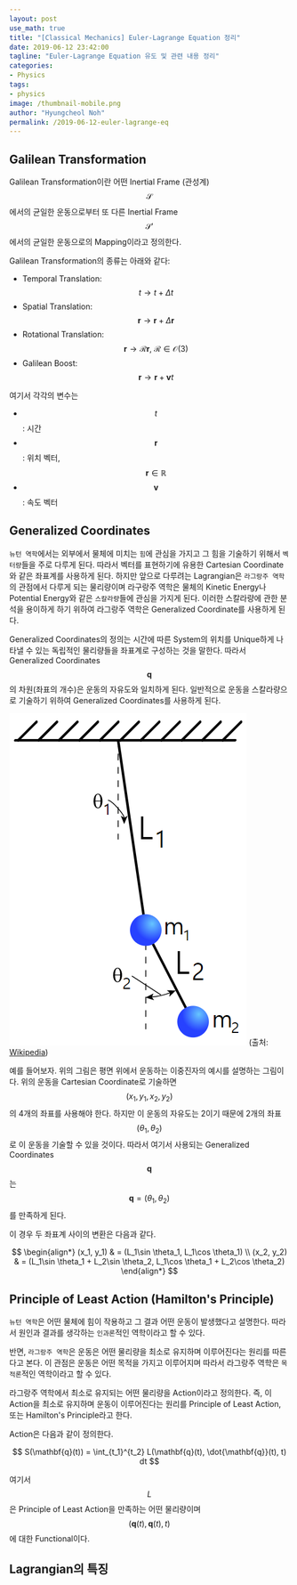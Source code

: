 ```yaml
---
layout: post
use_math: true
title: "[Classical Mechanics] Euler-Lagrange Equation 정리"
date: 2019-06-12 23:42:00
tagline: "Euler-Lagrange Equation 유도 및 관련 내용 정리"
categories:
- Physics
tags:
- physics
image: /thumbnail-mobile.png
author: "Hyungcheol Noh"
permalink: /2019-06-12-euler-lagrange-eq
---
```


## Galilean Transformation
Galilean Transformation이란 어떤 Inertial Frame (관성계) $$\mathcal{S}$$에서의 균일한 운동으로부터 또 다른 Inertial Frame $$\mathcal{S}'$$에서의 균일한 운동으로의 Mapping이라고 정의한다.

Galilean Transformation의 종류는 아래와 같다:
- Temporal Translation: $$t \rightarrow t + \Delta t$$
- Spatial Translation: $$\mathbf{r} \rightarrow \mathbf{r} + \Delta \mathbf{r}$$
- Rotational Translation: $$\mathbf{r} \rightarrow \mathcal{R}\mathbf{r}, \ \mathcal{R}\in \mathcal{O}(3)$$
- Galilean Boost: $$\mathbf{r} \rightarrow \mathbf{r} + \mathbf{v} t$$

여기서 각각의 변수는
- $$t$$: 시간
- $$\mathbf{r}$$: 위치 벡터, $$\mathbf{r} \in \mathbb{R}$$
- $$\mathbf{v}$$: 속도 벡터

## Generalized Coordinates
`뉴턴 역학`에서는 외부에서 물체에 미치는 `힘`에 관심을 가지고 그 힘을 기술하기 위해서 `벡터량`들을 주로 다루게 된다. 따라서 벡터를 표현하기에 유용한 Cartesian Coordinate와 같은 좌표계를 사용하게 된다. 하지만 앞으로 다루려는 Lagrangian은 `라그랑주 역학`의 관점에서 다루게 되는 물리량이며 라구랑주 역학은 물체의 Kinetic Energy나 Potential Energy와 같은 `스칼라량`들에 관심을 가지게 된다. 이러한 스칼라량에 관한 분석을 용이하게 하기 위하여 라그랑주 역학은 Generalized Coordinate를 사용하게 된다.

Generalized Coordinates의 정의는 시간에 따른 System의 위치를 Unique하게 나타낼 수 있는 독립적인 물리량들을 좌표계로 구성하는 것을 말한다. 따라서 Generalized Coordinates $$\mathbf{q}$$의 차원(좌표의 개수)은 운동의 자유도와 일치하게 된다. 일반적으로 운동을 스칼라량으로 기술하기 위하여 Generalized Coordinates를 사용하게 된다.

![](/assets/img/2019-06-12-euler-lagrange-eq/2019-06-12-euler-lagrange-eq_2019-06-23-00-27-39.png)
(출처: [Wikipedia](https://ko.wikipedia.org/wiki/%EC%9D%BC%EB%B0%98%ED%99%94_%EC%A2%8C%ED%91%9C))

예를 들어보자. 위의 그림은 평면 위에서 운동하는 이중진자의 예시를 설명하는 그림이다. 위의 운동을 Cartesian Coordinate로 기술하면 $$(x_1, y_1, x_2, y_2)$$의 4개의 좌표를 사용해야 한다. 하지만 이 운동의 자유도는 2이기 때문에 2개의 좌표 $$(\theta_1, \theta_2 )$$로 이 운동을 기술할 수 있을 것이다. 따라서 여기서 사용되는 Generalized Coordinates $$\mathbf{q}$$는 $$\mathbf{q}=(\theta_1, \theta_2 )$$를 만족하게 된다.

이 경우 두 좌표계 사이의 변환은 다음과 같다.

$$
\begin{align*}
(x_1, y_1) & = (L_1\sin \theta_1, L_1\cos \theta_1) \\
(x_2, y_2) & = (L_1\sin \theta_1 + L_2\sin \theta_2, L_1\cos \theta_1 + L_2\cos \theta_2)
\end{align*}
$$

## Principle of Least Action (Hamilton's Principle)
`뉴턴 역학`은 어떤 물체에 힘이 작용하고 그 결과 어떤 운동이 발생했다고 설명한다. 따라서 원인과 결과를 생각하는 `인과론`적인 역학이라고 할 수 있다.

반면, `라그랑주 역학`은 운동은 어떤 물리량을 최소로 유지하며 이루어진다는 원리를 따른다고 본다. 이 관점은 운동은 어떤 목적을 가지고 이루어지며 따라서 라그랑주 역학은 `목적론`적인 역학이라고 할 수 있다.

라그랑주 역학에서 최소로 유지되는 어떤 물리량을 Action이라고 정의한다. 즉, 이 Action을 최소로 유지하며 운동이 이루어진다는 원리를 Principle of Least Action, 또는 Hamilton's Principle라고 한다.

Action은 다음과 같이 정의한다.

$$
S(\mathbf{q}(t)) = \int_{t_1}^{t_2} L(\mathbf{q}(t), \dot{\mathbf{q}}(t), t) dt
$$

여기서 $$L$$은 Principle of Least Action을 만족하는 어떤 물리량이며 $$(\mathbf{q}(t), \mathbf{q}(t), t)$$에 대한 Functional이다.

## Lagrangian의 특징


